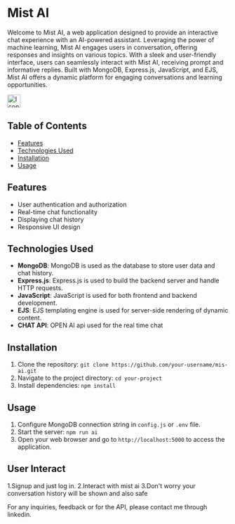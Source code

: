 
# Mist AI

Welcome to Mist AI, a web application designed to provide an interactive chat experience with an AI-powered assistant. Leveraging the power of machine learning, Mist AI engages users in conversation, offering responses and insights on various topics. With a sleek and user-friendly interface, users can seamlessly interact with Mist AI, receiving prompt and informative replies. Built with MongoDB, Express.js, JavaScript, and EJS, Mist AI offers a dynamic platform for engaging conversations and learning opportunities.

<img src="/assets/img/Screenshot 2024-03-28 175342.png" alt="Icon" width="30">

## Table of Contents

- [Features](#features)
- [Technologies Used](#technologies-used)
- [Installation](#installation)
- [Usage](#usage)

## Features

- User authentication and authorization
- Real-time chat functionality
- Displaying chat history
- Responsive UI design

## Technologies Used

- **MongoDB**: MongoDB is used as the database to store user data and chat history.
- **Express.js**: Express.js is used to build the backend server and handle HTTP requests.
- **JavaScript**: JavaScript is used for both frontend and backend development.
- **EJS**: EJS templating engine is used for server-side rendering of dynamic content.
- **CHAT API**: OPEN AI api used for the real time chat 



## Installation

1. Clone the repository: `git clone https://github.com/your-username/mis-ai.git`
2. Navigate to the project directory: `cd your-project`
3. Install dependencies: `npm install`

## Usage

1. Configure MongoDB connection string in `config.js` or `.env` file.
2. Start the server: `npm run ai`
3. Open your web browser and go to `http://localhost:5000` to access the application.

## User Interact

1.Signup and just log in.
2.Interact with mist ai
3.Don't worry your conversation history will be shown and also safe 



For any inquiries, feedback or for the API, please contact me through linkedin.
